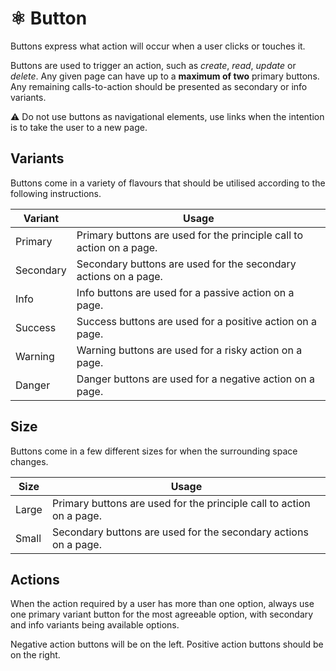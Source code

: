 # ⚛️ Button

Buttons express what action will occur when a user clicks or touches it.

Buttons are used to trigger an action, such as _create_, _read_, _update_ or _delete_. Any given page can have up to a **maximum of two** primary buttons. Any remaining calls-to-action should be presented as secondary or info variants.

⚠️ Do not use buttons as navigational elements, use links when the intention is to take the user to a new page.

## Variants

Buttons come in a variety of flavours that should be utilised according to the following instructions.

Variant   | Usage
--------- | --------------------------------------------------------------------
Primary   | Primary buttons are used for the principle call to action on a page.
Secondary | Secondary buttons are used for the secondary actions on a page.
Info      | Info buttons are used for a passive action on a page.
Success   | Success buttons are used for a positive action on a page.
Warning   | Warning buttons are used for a risky action on a page.
Danger    | Danger buttons are used for a negative action on a page.

## Size

Buttons come in a few different sizes for when the surrounding space changes.

Size  | Usage
----- | --------------------------------------------------------------------
Large | Primary buttons are used for the principle call to action on a page.
Small | Secondary buttons are used for the secondary actions on a page.

## Actions

When the action required by a user has more than one option, always use one primary variant button for the most agreeable option, with secondary and info variants being available options.

Negative action buttons will be on the left. Positive action buttons should be on the right.
